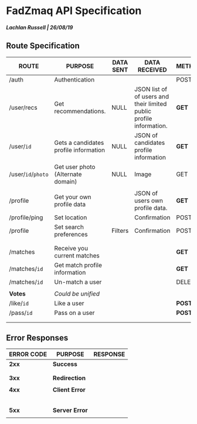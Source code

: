 # FadZmaq API Specification

##### Lachlan Russell | 26/08/19



## Route Specification

| ROUTE              | PURPOSE                               | DATA SENT | DATA RECEIVED                                                | METHOD   |
| ------------------ | ------------------------------------- | --------- | ------------------------------------------------------------ | -------- |
| /auth              | Authentication                        |           |                                                              | POST     |
| /user/recs         | Get recommendations.                  | NULL      | JSON list of of users and their limited public profile information. | **GET**  |
| /user/`id`         | Gets a candidates profile information | NULL      | JSON of candidates profile information                       | **GET**  |
| /user/`id`/`photo` | Get user photo (Alternate domain)     | NULL      | Image                                                        | GET      |
|                    |                                       |           |                                                              |          |
| /profile           | Get your own profile data             |           | JSON of users own profile data.                              | **GET**  |
| /profile/ping      | Set location                          |           | Confirmation                                                 | POST     |
| /profile           | Set search preferences                | Filters   | Confirmation                                                 | POST     |
|                    |                                       |           |                                                              |          |
|                    |                                       |           |                                                              |          |
| /matches           | Receive you current matches           |           |                                                              | **GET**  |
| /matches/`id`​      | Get match profile information         |           |                                                              | **GET**  |
| /matches/`id`      | Un-match a user                       |           |                                                              | DELETE   |
|                    |                                       |           |                                                              |          |
| **Votes**          | *Could be unified*                    |           |                                                              |          |
| /like/`id`         | Like a user                           |           |                                                              | **POST** |
| /pass/`id`         | Pass on a user                        |           |                                                              | **POST** |
|                    |                                       |           |                                                              |          |
|                    |                                       |           |                                                              |          |

## Error Responses

| ERROR CODE | PURPOSE          | RESPONSE |
| ---------- | ---------------- | -------- |
| **2xx**    | **Success**      |          |
|            |                  |          |
|            |                  |          |
| **3xx**    | **Redirection**  |          |
|            |                  |          |
| **4xx**    | **Client Error** |          |
|            |                  |          |
|            |                  |          |
|            |                  |          |
|            |                  |          |
|            |                  |          |
| **5xx**    | **Server Error** |          |
|            |                  |          |



